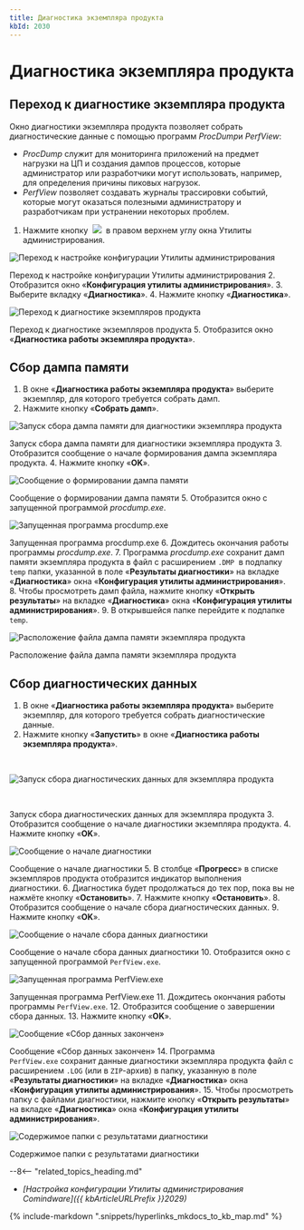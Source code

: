 ```yaml
---
title: Диагностика экземпляра продукта
kbId: 2030
---
```


# Диагностика экземпляра продукта

## Переход к диагностике экземпляра продукта

Окно диагностики экземпляра продукта позволяет собрать диагностические данные с помощью программ *ProcDump*и *PerfView*:

- *ProcDump* служит для мониторинга приложений на предмет нагрузки на ЦП и создания дампов процессов, которые администратор или разработчики могут использовать, например, для определения причины пиковых нагрузок.
- *PerfView* позволяет создавать журналы трассировки событий, которые могут оказаться полезными администратору и разработчикам при устранении некоторых проблем.

1. Нажмите кнопку  ![](https://kb.comindware.ru/assets/img_667a7e419e390.png)  в правом верхнем углу окна Утилиты администрирования.

![Переход к настройке конфигурации Утилиты администрирования](https://kb.comindware.ru/assets/img_667ab2b1abb84.png)

Переход к настройке конфигурации Утилиты администрирования
2. Отобразится окно «**Конфигурация утилиты администрирования**».
3. Выберите вкладку «**Диагностика**».
4. Нажмите кнопку «**Диагностика**».

![Переход к диагностике экземпляров продукта](https://kb.comindware.ru/assets/img_667ab3f70393b.png)

Переход к диагностике экземпляров продукта
5. Отобразится окно «**Диагностика работы экземпляра продукта**».

## Сбор дампа памяти

1. В окне «**Диагностика работы экземпляра продукта**» выберите экземпляр, для которого требуется собрать дамп.
2. Нажмите кнопку «**Собрать дамп**».

![Запуск сбора дампа памяти для диагностики экземпляра продукта](https://kb.comindware.ru/assets/img_667ab6022e2ff.png)

Запуск сбора дампа памяти для диагностики экземпляра продукта
3. Отобразится сообщение о начале формирования дампа экземпляра продукта.
4. Нажмите кнопку «**OK**».

![Сообщение о формировании дампа памяти](https://kb.comindware.ru/assets/installer18.png)

Сообщение о формировании дампа памяти
5. Отобразится окно с запущенной программой *procdump.exe*.


![Запущенная программа procdump.exe](https://kb.comindware.ru/assets/img_667ab9886cfcc.png)

Запущенная программа procdump.exe
6. Дождитесь окончания работы программы *procdump.exe*.
7. Программа *procdump.exe* сохранит дамп памяти экземпляра продукта в файл с расширением  `.DMP`   в подпапку `temp` папки, указанной в поле «**Результаты диагностики**» на вкладке «**Диагностика**» окна «**Конфигурация утилиты администрирования**».
8. Чтобы просмотреть дамп файла, нажмите кнопку «**Открыть результаты**» на вкладке «**Диагностика**» окна «**Конфигурация утилиты администрирования**».
9. В открывшейся папке перейдите к подпапке `temp`.

![Расположение файла дампа памяти экземпляра продукта](https://kb.comindware.ru/assets/img_667abb863b3c6.png)

Расположение файла дампа памяти экземпляра продукта

## Сбор диагностических данных

1. В окне «**Диагностика работы экземпляра продукта**» выберите экземпляр, для которого требуется собрать диагностические данные.
2. Нажмите кнопку «**Запустить**» в окне «**Диагностика работы экземпляра продукта**».

 

![Запуск сбора диагностических данных для экземпляра продукта](https://kb.comindware.ru/assets/img_667ab918b3f11.png)

 

Запуск сбора диагностических данных для экземпляра продукта
3. Отобразится сообщение о начале диагностики экземпляра продукта.
4. Нажмите кнопку «**OK**».


![Сообщение о начале диагностики](https://kb.comindware.ru/assets/installer21.png)

Сообщение о начале диагностики
5. В столбце «**Прогресс**» в списке экземпляров продукта отобразится индикатор выполнения диагностики.
6. Диагностика будет продолжаться до тех пор, пока вы не нажмёте кнопку «**Остановить**».
7. Нажмите кнопку «**Остановить**».
8. Отобразится сообщение о начале сбора диагностических данных.
9. Нажмите кнопку «**OK**».


![Сообщение о начале сбора данных диагностики](https://kb.comindware.ru/assets/installer23.png)

Сообщение о начале сбора данных диагностики
10. Отобразится окно с запущенной программой `PerfView.exe`.

![Запущенная программа PerfView.exe](https://kb.comindware.ru/assets/img_667abbf6e4c02.png)

Запущенная программа PerfView.exe
11. Дождитесь окончания работы программы `PerfView.exe`.
12. Отобразится сообщение о завершении сбора данных.
13. Нажмите кнопку «**OK**».

![Сообщение «Сбор данных закончен»](https://kb.comindware.ru/assets/installer25.png)

Сообщение «Сбор данных закончен»
14. Программа `PerfView.exe` сохранит данные диагностики экземпляра продукта файл с расширением `.LOG` (или в `ZIP`-архив) в папку, указанную в поле «**Результаты диагностики**» на вкладке «**Диагностика**» окна «**Конфигурация утилиты администрирования**».
15. Чтобы просмотреть папку с файлами диагностики, нажмите кнопку «**Открыть результаты**» на вкладке «**Диагностика**» окна «**Конфигурация утилиты администрирования**».

![Содержимое папки с результатами диагностики](https://kb.comindware.ru/assets/img_667abc22ba979.png)

Содержимое папки с результатами диагностики

<div class="relatedTopics" markdown="block">

--8<-- "related_topics_heading.md"

- _[Настройка конфигурации Утилиты администрирования Comindware]({{ kbArticleURLPrefix }}2029)_

</div>

{% include-markdown ".snippets/hyperlinks_mkdocs_to_kb_map.md" %}
